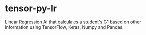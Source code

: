 # tensor-py-lr
Linear Regression AI that calculates a student's G1 based on other information using TensorFlow, Keras, Numpy and Pandas.
